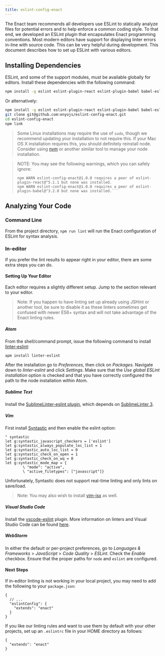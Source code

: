 ```yaml
---
title: eslint-config-enact
---
```


The Enact team recommends all developers use ESLint to statically analyze files for potential errors and to help enforce a common coding style.  To that end, we developed an ESLint plugin that encapsulates Enact programming conventions.  Most modern editors have support for displaying linter errors in-line with source code.  This can be very helpful during development.  This document describes how to set up ESLint with various editors.

## Installing Dependencies

ESLint, and some of the support modules, must be available globally for editors.  Install these dependencies with the following command:

```bash
npm install -g eslint eslint-plugin-react eslint-plugin-babel babel-eslint enyojs/eslint-plugin-enact enyojs/eslint-config-enact
```

Or alternatively:

```bash
npm install -g eslint eslint-plugin-react eslint-plugin-babel babel-eslint enyojs/eslint-plugin-enact
git clone git@github.com:enyojs/eslint-config-enact.git
cd eslint-config-enact
npm link
```

> Some Linux installations may require the use of `sudo`, though we recommend updating your installation to not require this.  If your Mac OS X installation requires this, you should definitely reinstall node.  Consider using [nvm](https://github.com/creationix/nvm) or another similar tool to manage your node installation.

<!-- -->
>NOTE: You may see the following warnings, which you can safely ignore:
>
>```npm WARN eslint-config-enact@1.0.0 requires a peer of eslint@^2.10.2 but none was installed.
>npm WARN eslint-config-enact@1.0.0 requires a peer of eslint-plugin-react@^5.1.1 but none was installed.
>npm WARN eslint-config-enact@1.0.0 requires a peer of eslint-plugin-babel@^3.2.0 but none was installed.```

## Analyzing Your Code

### Command Line

From the project directory, `npm run lint` will run the Enact configuration of ESLint for syntax analysis.

### In-editor

If you prefer the lint results to appear right in your editor, there are some extra steps you can do.

#### Setting Up Your Editor

Each editor requires a slightly different setup.  Jump to the section relevant to your editor.

>Note: If you happen to have linting set up already using JSHint or another tool, be sure to disable it as these linters sometimes get confused with newer ES6+ syntax and will not take advantage of the Enact linting rules.

##### Atom

From the shell/command prompt, issue the following command to install [linter-eslint](https://github.com/AtomLinter/linter-eslint):

```
apm install linter-eslint
```

After the installation go to *Preferences*, then click on *Packages*. Navigate down to *linter-eslint* and click *Settings*. Make sure that the *Use global ESLint installation* option is checked and that you have correctly configured the path to the node installation within Atom.

##### Sublime Text

Install the [SublimeLinter-eslint plugin](https://github.com/roadhump/SublimeLinter-eslint), which depends on [SublimeLinter 3](http://sublimelinter.readthedocs.org/en/latest/installation.html).

##### Vim

First install [Syntastic](https://github.com/scrooloose/syntastic) and then enable the eslint option:

```vimscript
" syntastic
let g:syntastic_javascript_checkers = ['eslint']
let g:syntastic_always_populate_loc_list = 1
let g:syntastic_auto_loc_list = 0
let g:syntastic_check_on_open = 1
let g:syntastic_check_on_wq = 0
let g:syntastic_mode_map = {
        \ "mode": "active",
        \ "active_filetypes": ["javascript"]}
```

Unfortunately, Syntastic does not support real-time linting and only lints on save/load.

> Note: You may also wish to install [vim-jsx](https://github.com/mxw/vim-jsx) as well.

##### Visual Studio Code

Install the [vscode-eslint](https://marketplace.visualstudio.com/items?itemName=dbaeumer.vscode-eslint) plugin.  More information on linters and Visual Studio Code can be found [here](https://code.visualstudio.com/docs/languages/javascript#_linters).

##### WebStorm

In either the default or per-project preferences, go to *Languages & Frameworks* > *JavaScript* > *Code Quality* > *ESLint*.
Check the *Enable* checkbox.  Ensure that the proper paths for `node` and `eslint` are configured.

#### Next Steps

If in-editor linting is not working in your local project, you may need to add the following to your `package.json`:

```
{
  // ...
  "eslintConfig": {
    "extends": "enact"
  }
}
```

If you like our linting rules and want to use them by default with your other projects, set up an `.eslintrc` file in your HOME directory as follows:

```
{
  "extends": "enact"
}
```